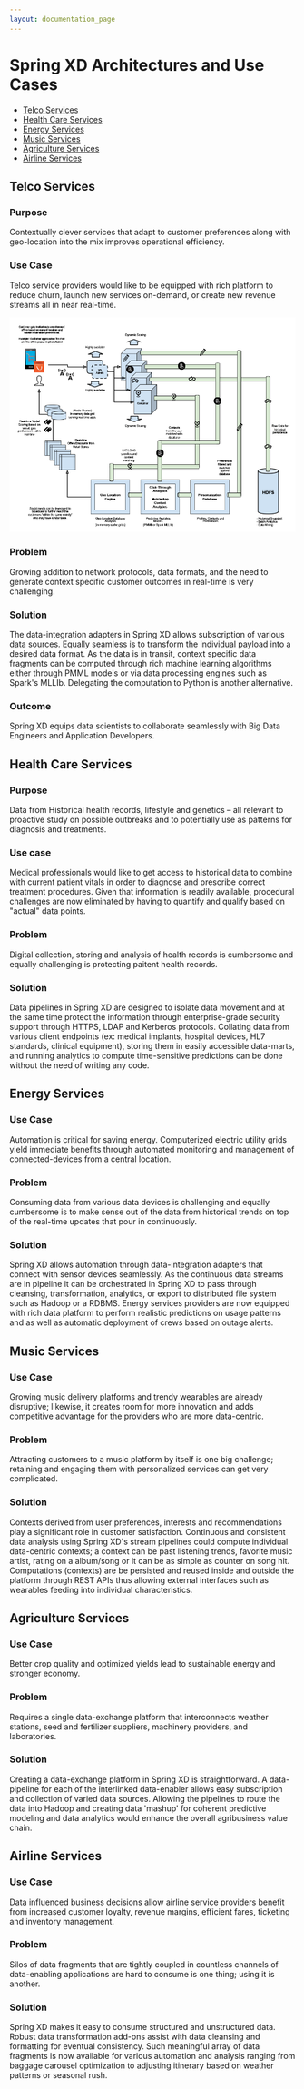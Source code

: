 ```yaml
---
layout: documentation_page
---
```

# Spring XD Architectures and Use Cases

* [Telco Services](#toc_1)
* [Health Care Services](#toc_7)
* [Energy Services](#toc_12)
* [Music Services](#toc_16)
* [Agriculture Services](#toc_20)
* [Airline Services](#toc_24)

## Telco Services

### Purpose
Contextually clever services that adapt to customer preferences along with geo-location into the mix improves operational efficiency. 

### Use Case
Telco service providers would like to be equipped with rich platform to reduce churn, launch new services on-demand, or create new revenue streams all in near real-time.

<img src="img/architectures-telco.png"/>

### Problem
Growing addition to network protocols, data formats, and the need to generate context specific customer outcomes in real-time is very challenging.

### Solution
The data-integration adapters in Spring XD allows subscription of various data sources. Equally seamless is to transform the individual payload into a desired data format. As the data is in transit, context specific data fragments can be computed through rich machine learning algorithms either through PMML models or via data processing engines such as Spark's MLLIb. Delegating the computation to Python is another alternative. 

### Outcome
Spring XD equips data scientists to collaborate seamlessly with Big Data Engineers and Application Developers.

## Health Care Services

### Purpose
Data from Historical health records, lifestyle and genetics – all relevant to proactive study on possible outbreaks and to potentially use as patterns for diagnosis and treatments.

### Use case
Medical professionals would like to get access to historical data to combine with current patient vitals in order to diagnose and prescribe correct treatment procedures. Given that information is readily available, procedural challenges are now eliminated by having to quantify and qualify based on "actual" data points.

### Problem
Digital collection, storing and analysis of health records is cumbersome and equally challenging is protecting paitent health records.

### Solution
Data pipelines in Spring XD are designed to isolate data movement and at the same time protect the information through enterprise-grade security support through HTTPS, LDAP and Kerberos protocols. Collating data from various client endpoints (ex: medical implants, hospital devices, HL7 standards, clinical equipment), storing them in easily accessible data-marts, and running analytics to compute time-sensitive predictions can be done without the need of writing any code.

## Energy Services

### Use Case
Automation is critical for saving energy. Computerized electric utility grids yield immediate benefits through automated monitoring and management of connected-devices from a central location.

### Problem
Consuming data from various data devices is challenging and equally cumbersome is to make sense out of the data from historical trends on top of the real-time updates that pour in continuously.

### Solution
Spring XD allows automation through data-integration adapters that connect with sensor devices seamlessly. As the continuous data streams are in pipeline it can be orchestrated in Spring XD to pass through cleansing, transformation, analytics, or export to distributed file system such as Hadoop or a RDBMS. Energy services providers are now equipped with rich data platform to perform realistic predictions on usage patterns and as well as automatic deployment of crews based on outage alerts.

## Music Services

### Use Case
Growing music delivery platforms and trendy wearables are already disruptive; likewise, it creates room for more innovation and adds competitive advantage for the providers who are more data-centric.

### Problem
Attracting customers to a music platform by itself is one big challenge; retaining and engaging them with personalized services can get very complicated.

### Solution
Contexts derived from user preferences, interests and recommendations play a significant role in customer satisfaction. Continuous and consistent data analysis using Spring XD's stream pipelines could compute individual data-centric contexts; a context can be past listening trends, favorite music artist, rating on a album/song or it can be as simple as counter on song hit. Computations (contexts) are be persisted and reused inside and outside the platform through REST APIs thus allowing external interfaces such as wearables feeding into individual characteristics.

## Agriculture Services

### Use Case
Better crop quality and optimized yields lead to sustainable energy and stronger economy.

### Problem
Requires a single data-exchange platform that interconnects weather stations, seed and fertilizer suppliers, machinery providers, and laboratories.

### Solution
Creating a data-exchange platform in Spring XD is straightforward. A data-pipeline for each of the interlinked data-enabler allows easy subscription and collection of varied data sources. Allowing the pipelines to route the data into Hadoop and creating data 'mashup' for coherent predictive modeling and data analytics would enhance the overall agribusiness value chain.

## Airline Services

### Use Case
Data influenced business decisions allow airline service providers benefit from increased customer loyalty, revenue margins, efficient fares, ticketing and inventory management.

### Problem
Silos of data fragments that are tightly coupled in countless channels of data-enabling applications are hard to consume is one thing; using it is another.

### Solution
Spring XD makes it easy to consume structured and unstructured data. Robust data transformation add-ons assist with data cleansing and formatting for eventual consistency. Such meaningful array of data fragments is now available for various automation and analysis ranging from baggage carousel optimization to adjusting itinerary based on weather patterns or seasonal rush.

